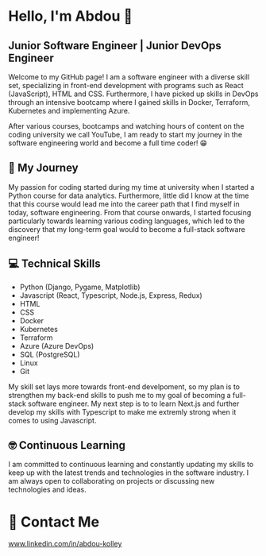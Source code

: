 # Hello, I'm Abdou 👋

## Junior Software Engineer | Junior DevOps Engineer

Welcome to my GitHub page! I am a software engineer with a diverse skill set, specializing in front-end development with programs such as React (JavaScript), HTML and CSS. 
Furthermore, I have picked up skills in DevOps through an intensive bootcamp where I gained skills in Docker, Terraform, Kubernetes and implementing Azure.

After various courses, bootcamps and watching hours of content on the coding university we call YouTube, I am ready to start my journey in the software engineering world and become a full time coder! 😁

## 🚀 My Journey

My passion for coding started during my time at university when I started a Python course for data analytics. Furthermore, little did I know at the time that this course would lead me into the career path that I find myself in today, software engineering.
From that course onwards, I started focusing particularly towards learning various coding languages, which led to the discovery that my long-term goal would to become a full-stack software engineer!

## 💻 Technical Skills 
- Python (Django, Pygame, Matplotlib)           
- Javascript (React, Typescript, Node.js, Express, Redux)
- HTML
- CSS
- Docker
- Kubernetes
- Terraform
- Azure (Azure DevOps)
- SQL (PostgreSQL)
- Linux
- Git

My skill set lays more towards front-end develpoment, so my plan is to strengthen my back-end skills to push me to my goal of becoming a full-stack software engineer. My next step is to to learn Next.js and further develop my skills with Typescript to make me extremly strong when it comes to using Javascript. 

## 🤓 Continuous Learning 
I am committed to continuous learning and constantly updating my skills to keep up with the latest trends and technologies in the software industry. I am always open to collaborating on projects or discussing new technologies and ideas.

# 🤙 Contact Me 

www.linkedin.com/in/abdou-kolley


